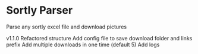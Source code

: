 # Sortly Parser

Parse any sortly excel file and download pictures

v1.1.0
Refactored structure
Add config file to save download folder and links prefix
Add multiple downloads in one time (default 5)
Add logs
